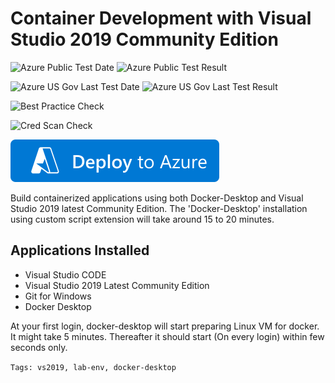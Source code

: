 # Container Development with Visual Studio 2019 Community Edition

![Azure Public Test Date](https://azurequickstartsservice.blob.core.windows.net/badges/application-workloads/visualstudio/vs2019-git-docker-windows2019/PublicLastTestDate.svg)
![Azure Public Test Result](https://azurequickstartsservice.blob.core.windows.net/badges/application-workloads/visualstudio/vs2019-git-docker-windows2019/PublicDeployment.svg)

![Azure US Gov Last Test Date](https://azurequickstartsservice.blob.core.windows.net/badges/application-workloads/visualstudio/vs2019-git-docker-windows2019/FairfaxLastTestDate.svg)
![Azure US Gov Last Test Result](https://azurequickstartsservice.blob.core.windows.net/badges/application-workloads/visualstudio/vs2019-git-docker-windows2019/FairfaxDeployment.svg)

![Best Practice Check](https://azurequickstartsservice.blob.core.windows.net/badges/application-workloads/visualstudio/vs2019-git-docker-windows2019/BestPracticeResult.svg)

![Cred Scan Check](https://azurequickstartsservice.blob.core.windows.net/badges/application-workloads/visualstudio/vs2019-git-docker-windows2019/CredScanResult.svg)

[![Deploy To Azure](https://raw.githubusercontent.com/Azure/azure-quickstart-templates/master/1-CONTRIBUTION-GUIDE/images/deploytoazure.svg?sanitize=true)](https://portal.azure.com/#create/Microsoft.Template/uri/https%3A%2F%2Fraw.githubusercontent.com%2Fnilesh-jy03%2Fazure-quickstart-ADDS-templates%2Fmaster%2Fapplication-workloads%2Fvisualstudio%2Fvs2019-git-docker-windows2019%2Fazuredeploy.json)




Build containerized applications using both Docker-Desktop and Visual Studio 2019 latest Community Edition. The 'Docker-Desktop' installation using custom script extension will take around 15 to 20 minutes.

## Applications Installed

- Visual Studio CODE 
- Visual Studio 2019 Latest Community Edition
- Git for Windows
- Docker Desktop 

At your first login, docker-desktop will start preparing Linux VM for docker. It might take 5 minutes. Thereafter it should start (On every login) within few seconds only.

`Tags: vs2019, lab-env, docker-desktop`
